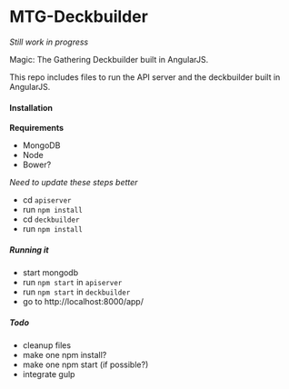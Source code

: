 MTG-Deckbuilder
===============

_Still work in progress_

Magic: The Gathering Deckbuilder built in AngularJS.

This repo includes files to run the API server and the deckbuilder built in AngularJS.

#### Installation

**Requirements**
- MongoDB
- Node
- Bower?

_Need to update these steps better_
* cd `apiserver`
* run `npm install`
* cd `deckbuilder`
* run `npm install`

##### Running it
* start mongodb
* run `npm start` in `apiserver`
* run `npm start` in `deckbuilder`
* go to http://localhost:8000/app/

##### Todo
* cleanup files
* make one npm install?
* make one npm start (if possible?)
* integrate gulp
